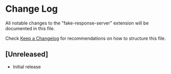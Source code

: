 # Change Log

All notable changes to the "fake-response-server" extension will be documented in this file.

Check [Keep a Changelog](http://keepachangelog.com/) for recommendations on how to structure this file.

## [Unreleased]

- Initial release